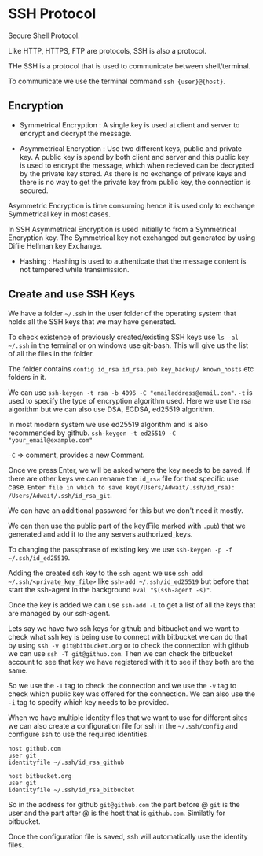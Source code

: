 # SSH Protocol

Secure Shell Protocol.

Like HTTP, HTTPS, FTP are protocols, SSH is also a protocol.

THe SSH is a protocol that is used to communicate between shell/terminal.

To communicate we use the terminal command `ssh {user}@{host}`.

## Encryption

* Symmetrical Encryption : A single key is used at client and server to encrypt and decrypt the message.

* Asymmetrical Encryption : Use two different keys, public and private key. A public key is spend by both client and server and this public key is used to encrypt the message, which when recieved can be decrypted by the private key stored. As there is no exchange of private keys and there is no way to get the private key from public key, the connection is secured.

Asymmetric Encryption is time consuming hence it is used only to exchange Symmetrical key in most cases.

In SSH Asymmetrical Encryption is used initially to from a Symmetrical Encryption key. The Symmetrical key not exchanged but generated by using Difiie Hellman key Exchange.

* Hashing : Hashing is used to authenticate that the message content is not tempered while transimission.

## Create and use SSH Keys

We have a folder `~/.ssh` in the user folder of the operating system that holds all the SSH keys that we may have generated.

To check existence of previously created/existing SSH keys use `ls -al ~/.ssh` in the terminal or on windows use git-bash. This will give us the list of all the files in the folder.

The folder contains `config id_rsa id_rsa.pub key_backup/ known_hosts` etc folders in it.

We can use `ssh-keygen -t rsa -b 4096 -C "emailaddress@email.com"`. `-t` is used to specify the type of encryption algorithm used. Here we use the rsa algorithm but we can also use DSA, ECDSA, ed25519 algorithm.

In most modern system we use ed25519 algorithm and is also recommended by github. `ssh-keygen -t ed25519 -C "your_email@example.com"`

`-C` => comment, provides a new Comment.

Once we press Enter, we will be asked where the key needs to be saved. If there are other keys we can rename the `id_rsa` file for that specific use case.
`Enter file in which to save key(/Users/Adwait/.ssh/id_rsa): /Users/Adwait/.ssh/id_rsa_git`.

We can have an additional password for this but we don't need it mostly.

We can then use the public part of the key(File marked with `.pub`) that we generated and add it to the any servers authorized_keys.

To changing the passphrase of existing key we use `ssh-keygen -p -f ~/.ssh/id_ed25519`.

Adding the created ssh key to the `ssh-agent` we use `ssh-add ~/.ssh/<private_key_file>` like `ssh-add ~/.ssh/id_ed25519` but before that start the ssh-agent in the background `eval "$(ssh-agent -s)"`.

Once the key is added we can use `ssh-add -L` to get a list of all the keys that are managed by our ssh-agent.

Lets say we have two ssh keys for github and bitbucket and we want to check what ssh key is being use to connect with bitbucket we can do that by using `ssh -v git@bitbucket.org` or to check the connection with github we can use `ssh -T git@github.com`. Then we can check the bitbucket account to see that key we have registered with it to see if they both are the same.

So we use the `-T` tag to check the connection and we use the `-v` tag to check which public key was offered for the connection. We can also use the `-i` tag to specify which key needs to be provided.

When we have multiple identity files that we want to use for different sites we can also create a configuration file for ssh in the `~/.ssh/config` and configure ssh to use the required identities.

```config
host github.com
user git
identityfile ~/.ssh/id_rsa_github

host bitbucket.org
user git
identityfile ~/.ssh/id_rsa_bitbucket
```

So in the address for github `git@github.com` the part before @ `git` is the user and the part after @ is the host that is `github.com`. Similatly for bitbucket.

Once the configuration file is saved, ssh will automatically use the identity files.
